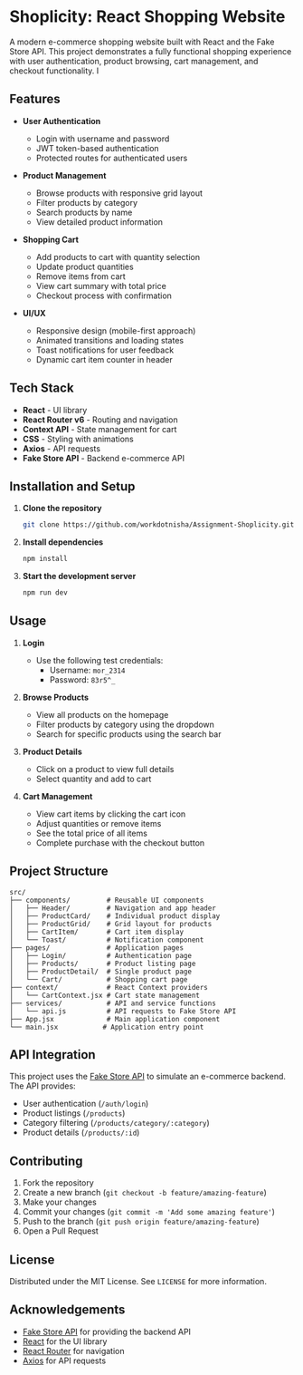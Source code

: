 # Shoplicity: React Shopping Website

A modern e-commerce shopping website built with React and the Fake Store API. This project demonstrates a fully functional shopping experience with user authentication, product browsing, cart management, and checkout functionality.
I
## Features

- **User Authentication**
  - Login with username and password
  - JWT token-based authentication
  - Protected routes for authenticated users

- **Product Management**
  - Browse products with responsive grid layout
  - Filter products by category
  - Search products by name
  - View detailed product information

- **Shopping Cart**
  - Add products to cart with quantity selection
  - Update product quantities
  - Remove items from cart
  - View cart summary with total price
  - Checkout process with confirmation

- **UI/UX**
  - Responsive design (mobile-first approach)
  - Animated transitions and loading states
  - Toast notifications for user feedback
  - Dynamic cart item counter in header

## Tech Stack

- **React** - UI library
- **React Router v6** - Routing and navigation
- **Context API** - State management for cart
- **CSS** - Styling with animations
- **Axios** - API requests
- **Fake Store API** - Backend e-commerce API

## Installation and Setup

1. **Clone the repository**
   ```bash
   git clone https://github.com/workdotnisha/Assignment-Shoplicity.git
   ```

2. **Install dependencies**
   ```bash
   npm install
   ```

3. **Start the development server**
   ```bash
   npm run dev
   ```

## Usage

1. **Login**
   - Use the following test credentials:
     - Username: `mor_2314`
     - Password: `83r5^_`

2. **Browse Products**
   - View all products on the homepage
   - Filter products by category using the dropdown
   - Search for specific products using the search bar

3. **Product Details**
   - Click on a product to view full details
   - Select quantity and add to cart

4. **Cart Management**
   - View cart items by clicking the cart icon
   - Adjust quantities or remove items
   - See the total price of all items
   - Complete purchase with the checkout button

## Project Structure

```
src/
├── components/         # Reusable UI components
│   ├── Header/         # Navigation and app header
│   ├── ProductCard/    # Individual product display
│   ├── ProductGrid/    # Grid layout for products
│   ├── CartItem/       # Cart item display
│   └── Toast/          # Notification component
├── pages/              # Application pages
│   ├── Login/          # Authentication page
│   ├── Products/       # Product listing page
│   ├── ProductDetail/  # Single product page
│   └── Cart/           # Shopping cart page
├── context/            # React Context providers
│   └── CartContext.jsx # Cart state management
├── services/           # API and service functions
│   └── api.js          # API requests to Fake Store API
├── App.jsx             # Main application component
└── main.jsx           # Application entry point
```

## API Integration

This project uses the [Fake Store API](https://fakestoreapi.com) to simulate an e-commerce backend. The API provides:

- User authentication (`/auth/login`)
- Product listings (`/products`)
- Category filtering (`/products/category/:category`)
- Product details (`/products/:id`)

## Contributing

1. Fork the repository
2. Create a new branch (`git checkout -b feature/amazing-feature`)
3. Make your changes
4. Commit your changes (`git commit -m 'Add some amazing feature'`)
5. Push to the branch (`git push origin feature/amazing-feature`)
6. Open a Pull Request

## License

Distributed under the MIT License. See `LICENSE` for more information.

## Acknowledgements

- [Fake Store API](https://fakestoreapi.com) for providing the backend API
- [React](https://reactjs.org/) for the UI library
- [React Router](https://reactrouter.com/) for navigation
- [Axios](https://axios-http.com/) for API requests